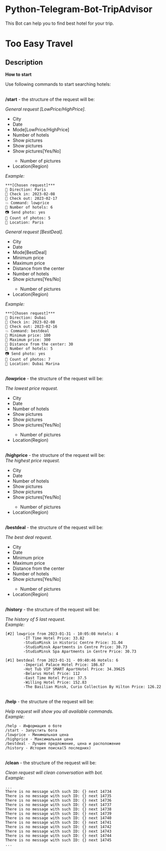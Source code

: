# Python-Telegram-Bot-TripAdvisor
This Bot can help you to find best hotel for your trip.
<h1>Too Easy Travel</h1>

## Description

**How to start**
<p>Use following commands to start searching hotels:</p>

<br><b>/start</b> - the structure of the request will be:
<div><em>General request [LowPrice/HighPrice].</em></div>
    <ul>
        <li>City</li>
        <li>Date</li>
        <li>Mode[LowPrice/HighPrice]</li>
        <li>Number of hotels</li>
        <li>Show pictures</li>
        <li>Show pictures</li>
        <li>Show pictures[Yes/No]</li>
            <ul>
                <li>Number of pictures</li>
            </ul>
        <li>Location(Region)</li>
    </ul>

<div><em>Example:</em></div>

    ***[Chosen request]***
    🎯 Direction: Paris
    🛫 Check in: 2023-02-08
    🛬 Check out: 2023-02-17
    💥 Command: lowprice
    🏨 Number of hotels: 6
    📷 Send photo: yes
    🧮 Count of photos: 5
    📍 Location: Paris
    

<div><em>General request [BestDeal].</em></div>
    <ul>
        <li>City</li>
        <li>Date</li>
        <li>Mode[BestDeal]</li>
        <li>Minimum price</li>
        <li>Maximum price</li>
        <li>Distance from the center</li>
        <li>Number of hotels</li>
        <li>Show pictures[Yes/No]</li>
            <ul>
                <li>Number of pictures</li>
            </ul>
        <li>Location(Region)</li>
    </ul>

<div><em>Example:</em></div>

    ***[Chosen request]***
    🎯 Direction: Dubai
    🛫 Check in: 2023-02-08
    🛬 Check out: 2023-02-16
    💥 Command: bestdeal
    🤏 Minimum price: 100
    👐 Maximum price: 300
    🎢 Distance from the center: 30
    🏨 Number of hotels: 5
    📷 Send photo: yes
    🧮 Count of photos: 7
    📍 Location: Dubai Marina

<br><b>/lowprice</b> - the structure of the request will be: 
<div><em>The lowest price request.</em></div>
    <ul>
        <li>City</li>
        <li>Date</li>
        <li>Number of hotels</li>
        <li>Show pictures</li>
        <li>Show pictures</li>
        <li>Show pictures[Yes/No]</li>
            <ul>
                <li>Number of pictures</li>
            </ul>
        <li>Location(Region)</li>
    </ul>
<br><b>/highprice</b> - the structure of the request will be: 
<div><em>The highest price request.</em></div>
    <ul>
        <li>City</li>
        <li>Date</li>
        <li>Number of hotels</li>
        <li>Show pictures</li>
        <li>Show pictures</li>
        <li>Show pictures[Yes/No]</li>
            <ul>
                <li>Number of pictures</li>
            </ul>
        <li>Location(Region)</li>
    </ul>

<br><b>/bestdeal</b> - the structure of the request will be: 
<div><em>The best deal request.</em></div>
    <ul>
        <li>City</li>
        <li>Date</li>
        <li>Minimum price</li>
        <li>Maximum price</li>
        <li>Distance from the center</li>
        <li>Number of hotels</li>
        <li>Show pictures[Yes/No]</li>
            <ul>
                <li>Number of pictures</li>
            </ul>
        <li>Location(Region)</li>
    </ul>

<br><b>/history</b> - the structure of the request will be: 
<div><em>The history of 5 last request.</em></div>

<div><em>Example:</em></div>

    [#2] lowprice from 2023-01-31 - 10:05:08 Hotels: 4
            -IT Time Hotel Price: 33.82
            -StudioMinsk in Historic Centre Price: 31.04
            -StudioMinsk Apartments in Centre Price: 30.73
            -StudioMinsk Spa Apartments in Centre Price: 30.73
    
    [#1] bestdeal from 2023-01-31 - 09:40:46 Hotels: 6
            -Imperial Palace Hotel Price: 186.67
            -Hot Tub VIP SMART ApartHotel Price: 34.39625
            -Belarus Hotel Price: 112
            -East Time Hotel Price: 37.5
            -Willing Hotel Price: 152.83
            -The Basilian Minsk, Curio Collection By Hilton Price: 126.22

<br><b>/help</b> - the structure of the request will be: 
<div><em>Help request will show you all available commands.</em></div>

<div><em>Example:</em></div>

    /help - Информация о боте
    /start - Запустить бота
    /lowprice - Минимальная цена
    /highprice - Максимальная цена
    /bestdeal - Лучшее предложение, цена и расположение
    /history - История поиска(5 последних)

<br><b>/clean</b> - the structure of the request will be: 
<div><em>Clean request will clean conversation with bot.</em></div>

<div><em>Example:</em></div>

    ...
    There is no message with such ID: {} next 14734
    There is no message with such ID: {} next 14735
    There is no message with such ID: {} next 14736
    There is no message with such ID: {} next 14737
    There is no message with such ID: {} next 14738
    There is no message with such ID: {} next 14739
    There is no message with such ID: {} next 14740
    There is no message with such ID: {} next 14741
    There is no message with such ID: {} next 14742
    There is no message with such ID: {} next 14743
    There is no message with such ID: {} next 14744
    There is no message with such ID: {} next 14745
    ...
